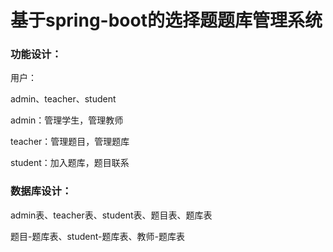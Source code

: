 # 基于spring-boot的选择题题库管理系统

### 功能设计：

用户：

admin、teacher、student

admin：管理学生，管理教师

teacher：管理题目，管理题库

student：加入题库，题目联系

### 数据库设计：

admin表、teacher表、student表、题目表、题库表

题目-题库表、student-题库表、教师-题库表


